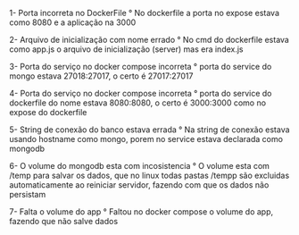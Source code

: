 1- Porta incorreta no DockerFile
    ° No dockerfile a porta no expose estava como 8080 e a aplicação na 3000

2- Arquivo de inicialização com nome errado
    ° No cmd do dockerfile estava como app.js o arquivo de inicialização (server) mas era index.js

3- Porta do serviço no docker compose incorreta
    ° porta do service do mongo estava 27018:27017, o certo é 27017:27017

4- Porta do serviço no docker compose incorreta
    ° porta do service do dockerfile do nome estava 8080:8080, o certo é 3000:3000 como no expose do dockerfile

5- String de conexão do banco estava errada
    ° Na string de conexão estava usando hostname como mongo, porem no service estava declarada como mongodb

6- O volume do mongodb esta com incosistencia
    ° O volume esta com /temp para salvar os dados, que no linux todas pastas /tempp são excluidas automaticamente ao reiniciar servidor, fazendo com que os dados não persistam

7- Falta o volume do app
    ° Faltou no docker compose o volume do app, fazendo que não salve dados 